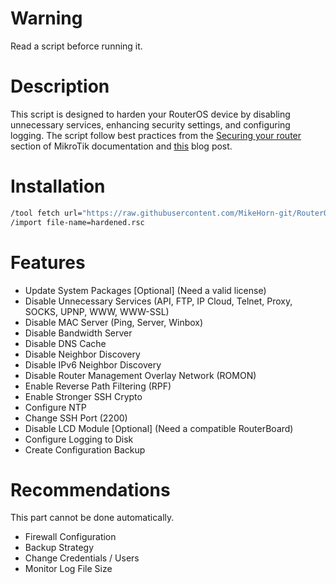 # Warning
Read a script beforce running it.

# Description
This script is designed to harden your RouterOS device by disabling unnecessary services, enhancing security settings, and configuring logging. The script follow best practices from the [Securing your router](https://help.mikrotik.com/docs/display/ROS/Securing+your+router) section of MikroTik documentation and [this](https://www.manitonetworks.com/networking/2017/7/25/mikrotik-router-hardening#credentials) blog post.

# Installation
```bash
/tool fetch url="https://raw.githubusercontent.com/MikeHorn-git/RouterOS-Hardening/main/hardening.rsc" mode=https
/import file-name=hardened.rsc
```

# Features
* Update System Packages [Optional] (Need a valid license)
* Disable Unnecessary Services (API, FTP, IP Cloud, Telnet, Proxy, SOCKS, UPNP, WWW, WWW-SSL)
* Disable MAC Server (Ping, Server, Winbox)
* Disable Bandwidth Server
* Disable DNS Cache 
* Disable Neighbor Discovery
* Disable IPv6 Neighbor Discovery
* Disable Router Management Overlay Network (ROMON)
* Enable Reverse Path Filtering (RPF)
* Enable Stronger SSH Crypto
* Configure NTP
* Change SSH Port (2200)
* Disable LCD Module [Optional] (Need a compatible RouterBoard)
* Configure Logging to Disk
* Create Configuration Backup

# Recommendations
This part cannot be done automatically.
* Firewall Configuration
* Backup Strategy
* Change Credentials / Users
* Monitor Log File Size
